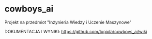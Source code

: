 # cowboys_ai
Projekt na przedmiot "Inżynieria Wiedzy i Uczenie Maszynowe"

DOKUMENTACJA I WYNIKI: https://github.com/lopiola/cowboys_ai/wiki
